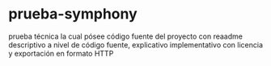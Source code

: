 # prueba-symphony
prueba técnica la cual pósee  código fuente del proyecto con reaadme descriptivo  a nivel de código fuente, explicativo implementativo con licencia y exportación en formato HTTP 
